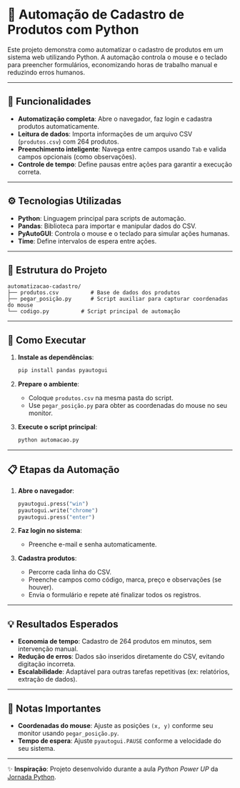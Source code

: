 
# 🐍 Automação de Cadastro de Produtos com Python

Este projeto demonstra como automatizar o cadastro de produtos em um sistema web utilizando Python. A automação controla o mouse e o teclado para preencher formulários, economizando horas de trabalho manual e reduzindo erros humanos.

---

## 🚀 **Funcionalidades**
- **Automatização completa**: Abre o navegador, faz login e cadastra produtos automaticamente.
- **Leitura de dados**: Importa informações de um arquivo CSV (`produtos.csv`) com 264 produtos.
- **Preenchimento inteligente**: Navega entre campos usando `Tab` e valida campos opcionais (como observações).
- **Controle de tempo**: Define pausas entre ações para garantir a execução correta.

---

## ⚙️ **Tecnologias Utilizadas**
- **Python**: Linguagem principal para scripts de automação.
- **Pandas**: Biblioteca para importar e manipular dados do CSV.
- **PyAutoGUI**: Controla o mouse e o teclado para simular ações humanas.
- **Time**: Define intervalos de espera entre ações.

---

## 📂 **Estrutura do Projeto**
```
automatizacao-cadastro/
├── produtos.csv          # Base de dados dos produtos
├── pegar_posição.py      # Script auxiliar para capturar coordenadas do mouse
└── codigo.py          # Script principal de automação
```

---

## 🔧 **Como Executar**
1. **Instale as dependências**:
   ```bash
   pip install pandas pyautogui
   ```

2. **Prepare o ambiente**:
   - Coloque `produtos.csv` na mesma pasta do script.
   - Use `pegar_posição.py` para obter as coordenadas do mouse no seu monitor.

3. **Execute o script principal**:
   ```bash
   python automacao.py
   ```

---

## 📋 **Etapas da Automação**
1. **Abre o navegador**:
   ```python
   pyautogui.press("win")
   pyautogui.write("chrome")
   pyautogui.press("enter")
   ```

2. **Faz login no sistema**:
   - Preenche e-mail e senha automaticamente.

3. **Cadastra produtos**:
   - Percorre cada linha do CSV.
   - Preenche campos como código, marca, preço e observações (se houver).
   - Envia o formulário e repete até finalizar todos os registros.

---

## 💡 **Resultados Esperados**
- **Economia de tempo**: Cadastro de 264 produtos em minutos, sem intervenção manual.
- **Redução de erros**: Dados são inseridos diretamente do CSV, evitando digitação incorreta.
- **Escalabilidade**: Adaptável para outras tarefas repetitivas (ex: relatórios, extração de dados).

---

## 📌 **Notas Importantes**
- **Coordenadas do mouse**: Ajuste as posições `(x, y)` conforme seu monitor usando `pegar_posição.py`.
- **Tempo de espera**: Ajuste `pyautogui.PAUSE` conforme a velocidade do seu sistema.

---

✨ **Inspiração**: Projeto desenvolvido durante a aula *Python Power UP* da [Jornada Python](https://www.youtube.com/@hashtagprogramacao).  
``` 


